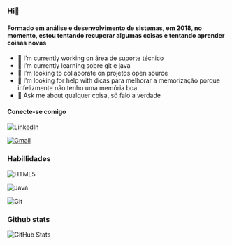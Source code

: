 ### Hi👋
#### Formado em análise e desenvolvimento de sistemas, em 2018, no momento, estou tentando recuperar algumas coisas e tentando aprender coisas novas

- 🔭 I’m currently working on área de suporte técnico
- 🌱 I’m currently learning sobre git e java
- 👯 I’m looking to collaborate on projetos open source
- 🤔 I’m looking for help with dicas para melhorar a memorização porque infelizmente não tenho uma memória boa
- 💬 Ask me about qualquer coisa, só falo a verdade
<!--
**njoliveira96/njoliveira96** is a ✨ _special_ ✨ repository because its `README.md` (this file) appears on your GitHub profile.

Here are some ideas to get you started:

- 🔭 I’m currently working on ...
- 🌱 I’m currently learning ...
- 👯 I’m looking to collaborate on ...
- 🤔 I’m looking for help with ...
- 💬 Ask me about ...
- 📫 How to reach me: ...
- 😄 Pronouns: ...
- ⚡ Fun fact: ...
-->

#### Conecte-se comigo

[![LinkedIn](https://img.shields.io/badge/LinkedIn-0077B5?style=for-the-badge&logo=linkedin&logoColor=white)](https://www.linkedin.com/in/nadson-j-o-2a4433135/)

[![Gmail](https://img.shields.io/badge/Gmail-333333?style=for-the-badge&logo=gmail&logoColor=red)](mailto:new.nadson@gmailcom)

### Habillidades

![HTML5](https://img.shields.io/badge/HTML5-E34F26?style=for-the-badge&logo=html5&logoColor=white)

![Java](https://img.shields.io/badge/java-%23ED8B00.svg?style=for-the-badge&logo=openjdk&logoColor=white)

![Git](https://img.shields.io/badge/GIT-E44C30?style=for-the-badge&logo=git&logoColor=white)

### Github stats

![GitHub Stats](https://github-readme-stats.vercel.app/api?username=njoliveira96&theme=transparent&bg_color=000&border_color=30A3DC&show_icons=true&icon_color=30A3DC&title_color=E94D5F&text_color=FFF)
